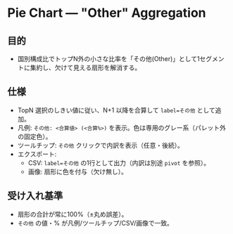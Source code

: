 # Pie Chart — "Other" Aggregation

## 目的
- 国別構成比でトップN外の小さな比率を「その他(Other)」として1セグメントに集約し、欠けて見える扇形を解消する。

## 仕様
- TopN 選択のしきい値に従い、N+1 以降を合算して `label=その他` として追加。
- 凡例: `その他: <合算値> (<合算%>)` を表示。色は専用のグレー系（パレット外の固定色）。
- ツールチップ: `その他` クリックで内訳を表示（任意・後続）。
- エクスポート:
  - CSV: `label=その他` の1行として出力（内訳は別途 `pivot` を参照）。
  - 画像: 扇形に色を付与（欠け無し）。

## 受け入れ基準
- 扇形の合計が常に100%（±丸め誤差）。
- `その他` の値・% が凡例/ツールチップ/CSV/画像で一致。
